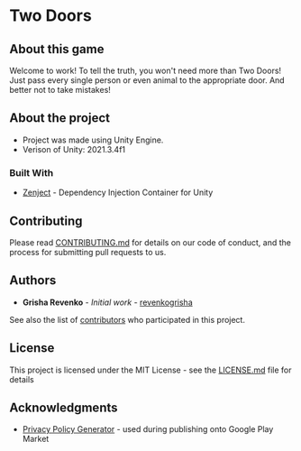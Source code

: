 # Two Doors


## About this game

Welcome to work! To tell the truth, you won't need more than Two Doors! Just pass every single person or even animal to the appropriate door. And better not to take mistakes!

## About the project

* Project was made using Unity Engine.
* Verison of Unity: 2021.3.4f1

### Built With

* [Zenject](https://github.com/modesttree/Zenject) - Dependency Injection Container for Unity

## Contributing

Please read [CONTRIBUTING.md](https://gist.github.com/PurpleBooth/b24679402957c63ec426) for details on our code of conduct, and the process for submitting pull requests to us.

## Authors

* **Grisha Revenko** - *Initial work* - [revenkogrisha](https://github.com/revenkogrisha)

See also the list of [contributors](https://github.com/your/project/contributors) who participated in this project.

## License

This project is licensed under the MIT License - see the [LICENSE.md](LICENSE.md) file for details

## Acknowledgments

* [Privacy Policy Generator](https://github.com/nisrulz/app-privacy-policy-generator) - used during publishing onto Google Play Market
